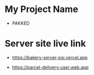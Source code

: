 # My Project Name

- PAKKED

# Server site live link
- https://bakery-server-psi.vercel.app

- https://parcel-delivery-user.web.app


